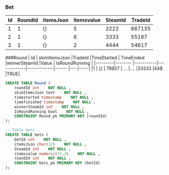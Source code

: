 ### Bet 
|Id       | RoundId 	|itemsJson  |itemsvalue  |SteamId|TradeId |
|---------|---------	|----	  |----   |------ |---- |
|   1     |    1     	|	{}    |  5    |2222   |667135|
|   2     |    1     	|	 {}   |  6    |3333   |55167|
|   3     |     1 	  |	 {}   |  2    |4444   |    54617 |


###Round
| Id     | skimItemsJson    |TradeId    |TimeStarted  | TimeEnded 	|winnerSteamId 	|Value  | IsRoundRunning |
|---------|-------- |-----------|-------------|-------------|------   |---    |-----|
|1        | {}        | 79857   | ...         |....         |33333    |44$    |TRUE|


```SQL
CREATE TABLE Round (
    roundId int    NOT NULL ,
    skimItemsJson text    NOT NULL ,
    timestarted timestamp    NOT NULL ,
    timefinished timestamp    NOT NULL ,
    winnerSteamId int    NOT NULL ,
    IsRoundRunning bool    NOT NULL ,
    CONSTRAINT Round_pk PRIMARY KEY (roundId)
);
```

```SQL
-- Table bets
CREATE TABLE bets (
    betId int    NOT NULL ,
    itemsJson char(12)    NOT NULL ,
    SteamId int    NOT NULL ,
    itemsvalue numeric(15,2)    NOT NULL ,
    roundId int    NOT NULL ,
    CONSTRAINT bets_pk PRIMARY KEY (betId)
);
```
